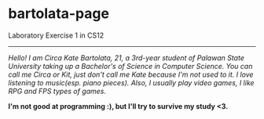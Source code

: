 # bartolata-page
Laboratory Exercise 1 in CS12

---

*Hello! I am Circa Kate Bartolata, 21, a 3rd-year student of Palawan State University taking up a Bachelor's of Science in Computer Science. You can call me Circa or Kit, just don't call me Kate because I'm not used to it. I love listening to music(esp. piano pieces). Also, I usually play video games, I like RPG and FPS types of games.*

**I'm not good at programming :), but I'll try to survive my study <3.**

